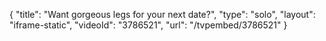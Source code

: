 {
    "title": "Want gorgeous legs for your next date?",
    "type": "solo",
    "layout": "iframe-static",
    "videoId": "3786521",
    "url": "\/tvpembed\/3786521"
}